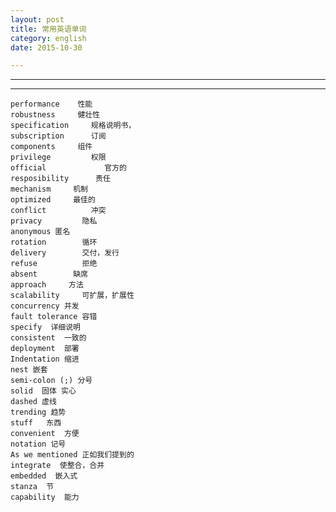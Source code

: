 ```yaml
---
layout: post
title: 常用英语单词
category: english
date: 2015-10-30

---
```

---
---
    performance    性能
    robustness     健壮性
    specification     规格说明书，
    subscription      订阅
    components     组件
    privilege         权限
    official             官方的
    resposibility      责任
    mechanism     机制
    optimized     最佳的
    conflict          冲突
    privacy         隐私
    anonymous 匿名
    rotation        循环 
    delivery        交付，发行
    refuse          拒绝
    absent        缺席
    approach     方法
    scalability     可扩展，扩展性
    concurrency 并发
    fault tolerance 容错
    specify  详细说明
    consistent  一致的
    deployment  部署
    Indentation 缩进
    nest 嵌套
    semi-colon (;) 分号
    solid  固体 实心
    dashed 虚线
    trending 趋势
    stuff   东西
    convenient  方便
    notation 记号
    As we mentioned 正如我们提到的
    integrate  使整合，合并
    embedded  嵌入式
    stanza  节
    capability  能力

